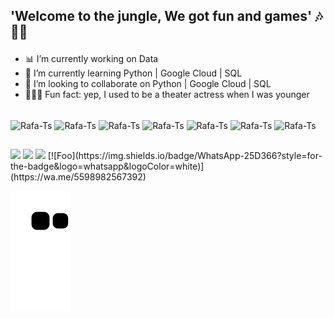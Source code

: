 <a> <h2>
'Welcome to the jungle, We got fun and games' 🎶  🌹🔫 
</h2> </a>
</n>

- 📊 I’m currently working on Data
- 🐍 I’m currently learning Python | Google Cloud | SQL
- 👯 I’m looking to collaborate on Python | Google Cloud | SQL
- 👩🏼‍🎤 Fun fact: yep, I used to be a theater actress when I was younger



<div style="display: inline_block"><br>
  
  <img align="center" alt="Rafa-Ts" height="60" width="50" src="https://cdn.jsdelivr.net/gh/devicons/devicon/icons/googlecloud/googlecloud-original.svg" />
  <img align="center" alt="Rafa-Ts" height="60" width="50" src="https://cdn.jsdelivr.net/gh/devicons/devicon/icons/python/python-original-wordmark.svg" />
  <img align="center" alt="Rafa-Ts" height="60" width="50" src="https://cdn.jsdelivr.net/gh/devicons/devicon/icons/html5/html5-plain-wordmark.svg" />
  <img align="center" alt="Rafa-Ts" height="60" width="50" src="https://cdn.jsdelivr.net/gh/devicons/devicon/icons/mongodb/mongodb-plain-wordmark.svg" />
  <img align="center" alt="Rafa-Ts" height="60" width="50" src="https://cdn.jsdelivr.net/gh/devicons/devicon/icons/jupyter/jupyter-original-wordmark.svg" />
  <img align="center" alt="Rafa-Ts" height="60" width="50" src="https://cdn.jsdelivr.net/gh/devicons/devicon/icons/pandas/pandas-original.svg" />
  <img align="center" alt="Rafa-Ts" height="60" width="50" src="https://cdn.jsdelivr.net/gh/devicons/devicon/icons/canva/canva-original.svg" />
  
   ##
 
<div> 
  <a href="https://www.linkedin.com/in/marina-gaspar" target="_blank"><img src="https://img.shields.io/badge/-LinkedIn-%230077B5?style=for-the-badge&logo=linkedin&logoColor=white" target="_blank"></a>
  <a href = "mailto:contatomgasparts@gmail.com"><img src="https://img.shields.io/badge/-Gmail-%23333?style=for-the-badge&logo=gmail&logoColor=white" target="_blank"></a>
   <a href="https://discord.gg/NnXGpBaw" target="_blank"><img src="https://img.shields.io/badge/Discord-7289DA?style=for-the-badge&logo=discord&logoColor=white" target="_blank"></a> 
 [![Foo](https://img.shields.io/badge/WhatsApp-25D366?style=for-the-badge&logo=whatsapp&logoColor=white)](https://wa.me/5598982567392)

  ![Snake animation](https://github.com/rafaballerini/rafaballerini/blob/output/github-contribution-grid-snake.svg) 
 
</div>
  


